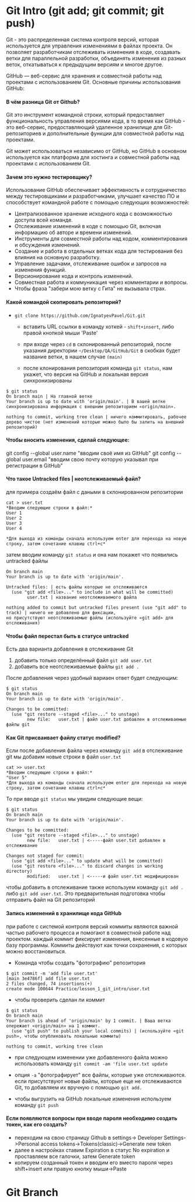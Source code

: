 # Git Intro (git add; git commit; git push)
Git - это распределенная система контроля версий, которая используется для управления изменениями в файлах проекта. Он позволяет разработчикам отслеживать изменения в коде, создавать ветки для параллельной разработки, объединять изменения из разных веток, откатываться к предыдущим версиям и многое другое.

GitHub — веб-сервис для хранения и совместной работы над проектами с использованием Git. Основные причины использования GitHub:
#### В чём разница Git от Github?
Git это инструмент командной строки, который предоставляет функциональность управления версиями кода, в то время как GitHub - это веб-сервис, предоставляющий удаленное хранилище для Git-репозиториев и дополнительные функции для совместной работы над проектами. 

Git может использоваться независимо от GitHub, но GitHub в основном используется как платформа для хостинга и совместной работы над проектами с использованием Git.
#### Зачем это нужно тестировщику?
Использование GitHub обеспечивает эффективность и сотрудничество между тестировщиками и разработчиками, улучшает качество ПО и способствует командной работе с помощью следующих возможностей:
+ Централизованное хранение исходного кода с возможностью доступа всей команде.
+ Отслеживание изменений в коде с помощью Git, включая информацию об авторе и времени изменений.
+ Инструменты для совместной работы над кодом, комментирования и обсуждения изменений.
+ Создание и работа в отдельных ветках кода для тестирования без влияния на основную разработку.
+ Управление задачами, отслеживание ошибок и запросов на изменения функций.
+ Версионирование кода и контроль изменений.
+ Совместная работа и коммуникация через комментарии и вопросы.
+ Чтобы фраза "забери мою ветку с Гита" не вызывала страх.


#### Какой командой скопировать репозиторий?
+ `git clone https://github.com/IgnatyevPavel/Git.git` 
    + вставить URL ссылки в команду хоткей - `shift+insert`, либо правой кнопкой мыши 'Paste'
    + при входе через `cd` в склонированный репозиторий, после указания директории `~/Desktop/QA/GitHub/Git` в скобках будет название ветки, в нашем случае `(main)`

    + после клонирования репозитория команда `git status`, нам укажет, что версия на GitHub и локальная версия синхронизированы 
```git 
$ git status 
On branch main | На главной ветке
Your branch is up to date with 'origin/main'. | В вашей ветке синхронизирована ​​информация с внешним репозиторием «origin/main».

nothing to commit, working tree clean | ничего коммитировать, рабочее дерево чистое (нет изменений которые можно было бы залить на внешний репозиторий)
```
#### Чтобы вносить изменения, сделай следующее:
git config --global user.name "вводим своё имя из GitHub"
git config --global user.email "вводим свою почту которую указывал при регистрации в GitHub"

#### Что такое Untracked files | неотслеживаемый файл?
для примера создаём файл с даными в склонированном репозитории

```git
cat > user.txt
*Вводим следующие строки в файл:*
User 1
User 2
User 3
User 4

*Для выхода из команды сначала используем enter для перехода на новую строку, затем сочетание клавиш ctrl+c*
```
затем вводим команду `git status` и она нам покажет что появились untracked файлы 
```git
On branch main 
Your branch is up to date with 'origin/main'.

Untracked files: | есть файлы которые не отслеживаются
  (use "git add <file>..." to include in what will be committed)
        user.txt | название неотслеживаемого файла

nothing added to commit but untracked files present (use "git add" to track) | ничего не добавлено для фиксации, 
но присутствуют неотслеживаемые файлы (используйте «git add» для отслеживания)
```
#### Чтобы файл перестал быть в статусе untracked
Есть два варианта добавления в отслеживание Git 
1. добавить только определённый файл `git add user.txt`
2. добавить все неотслеживаемые файлы `git add .` 

После добавления через удобный вариаен ответ будет следующим:
```git
$ git status
On branch main
Your branch is up to date with 'origin/main'.

Changes to be committed:
  (use "git restore --staged <file>..." to unstage)
        new file:   user.txt | файл user.txt добавлен в отслеживаемые файлы git
```
#### Как Git присваивает файлу статус modified?
Если после добавления файла через команду `git add` в отслеживание git мы добавим новые строки в файл `user.txt` 
```git
cat >> user.txt
*Вводим следующие строки в файл:*
"User 5"
*Для выхода из команды сначала используем enter для перехода на новую строку, затем сочетание клавиш ctrl+c*
```

То при вводе `git status` мы увидим следующие вещи:
```git 
$ git status
On branch main
Your branch is up to date with 'origin/main'.

Changes to be committed:
  (use "git restore --staged <file>..." to unstage)
        new file:   user.txt | <-----файл user.txt добавлен в отслеживание 

Changes not staged for commit:
  (use "git add <file>..." to update what will be committed)
  (use "git restore <file>..." to discard changes in working directory)
        modified:   user.txt | <-----и файл user.txt модифицирован

  ```
  чтобы добавить в отслеживание также используем команду `git add .` либо `git add user.txt`. Это предварительная подготовка чтобы отправить файл на Git репозиторий

  #### Запись изменений в хранилище кода GitHub
  при работе с системой контроля версий коммиты являются важной частью рабочего процесса и помогают в совместной работе над проектом. каждый коммит фиксирует изменения, внесенные в кодовую базу программы. Коммиты действуют как точки сохранения, с которых можно восстановиться.
 + Команда чтобы создать "фотографию" репозитория
 ```git 
$ git commit -m 'add file user.txt'
[main 3e4786f] add file user.txt
 2 files changed, 74 insertions(+)
 create mode 100644 Practice/lesson_1_git_intro/user.txt
 ```
+ чтобы проверить сделан ли коммит
```git
$ git status
On branch main
Your branch is ahead of 'origin/main' by 1 commit. | Ваша ветка опережает «origin/main» на 1 коммит.
  (use "git push" to publish your local commits) | (используйте «git push», чтобы опубликовать локальные коммиты)

nothing to commit, working tree clean
```
+ при следующем изменении уже добавленного файла можно использовать команду `git commit -am 'file user.txt update` 
+ опция `-a` "фотографирует" все файлы, которые уже отслеживаются. если присутствуют новые файлы, которые еще не отслеживаются Git, то добавляем их вручную с помощью `git add.`

+ чтобы выгрузить на GitHub локальные изменения используем команду `git push`

#### Если появляются вопросы при вводе пароля необходимо создать токен, как его создать?
+ переходим на свою страницу Github в settings-> Developer Settings->Personal access tokens->Tokens(classic)->Generate new token
+ далее в настройках ставим Expiration в статус No expiration и проставляем все галочки, затем Generate token
+ копируем созданный токен и вводим его вместо пароля через shift+insert или правую кнопку мыши->Paste 

# Git Branch
